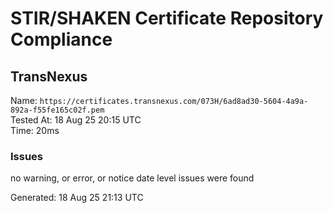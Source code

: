 # STIR/SHAKEN Certificate Repository Compliance

## TransNexus

Name: `https://certificates.transnexus.com/073H/6ad8ad30-5604-4a9a-892a-f55fe165c02f.pem`\
Tested At: 18 Aug 25 20:15 UTC\
Time: 20ms

### Issues

no warning, or error, or notice date level issues were found

Generated: 18 Aug 25 21:13 UTC